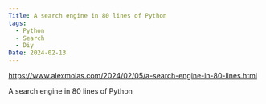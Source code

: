 ```yaml
---
Title: A search engine in 80 lines of Python
tags:
  - Python
  - Search
  - Diy
Date: 2024-02-13
---
```

https://www.alexmolas.com/2024/02/05/a-search-engine-in-80-lines.html

A search engine in 80 lines of Python
# 